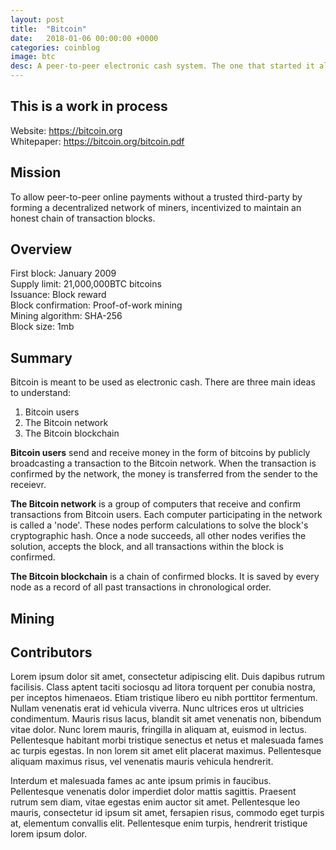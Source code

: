 ```yaml
---
layout: post
title:  "Bitcoin"
date:   2018-01-06 00:00:00 +0000
categories: coinblog
image: btc
desc: A peer-to-peer electronic cash system. The one that started it all. Bitcoin (BTC).
---
```

<h2>This is a work in process</h2>

Website: https://bitcoin.org<br>
Whitepaper: https://bitcoin.org/bitcoin.pdf

<h2>Mission</h2>
To allow peer-to-peer online payments without a trusted third-party by forming a decentralized network of miners, incentivized to maintain an honest chain of transaction blocks.

<h2>Overview</h2>
First block: January 2009<br>
Supply limit: 21,000,000BTC bitcoins<br>
Issuance: Block reward<br>
Block confirmation: Proof-of-work mining<br>
Mining algorithm: SHA-256<br>
Block size: 1mb<br>

<h2>Summary</h2>
Bitcoin is meant to be used as electronic cash. There are three main ideas to understand:
<ol><li>Bitcoin users</li><li>The Bitcoin network</li><li>The Bitcoin blockchain</li></ol>

<b>Bitcoin users</b> send and receive money in the form of bitcoins by publicly broadcasting a transaction to the Bitcoin network. When the transaction is confirmed by the network, the money is transferred from the sender to the receievr.

<b>The Bitcoin network</b> is a group of computers that receive and confirm transactions from Bitcoin users. Each computer participating in the network is called a 'node'. These nodes perform calculations to solve the block's cryptographic hash. Once a node succeeds, all other nodes verifies the solution, accepts the block, and all transactions within the block is confirmed.

<b>The Bitcoin blockchain</b> is a chain of confirmed blocks. It is saved by every node as a record of all past transactions in chronological order. 

<h2>Mining</h2>

<h2>Contributors</h2>

Lorem ipsum dolor sit amet, consectetur adipiscing elit. Duis dapibus rutrum facilisis. Class aptent taciti sociosqu ad litora torquent per conubia nostra, per inceptos himenaeos. Etiam tristique libero eu nibh porttitor fermentum. Nullam venenatis erat id vehicula viverra. Nunc ultrices eros ut ultricies condimentum. Mauris risus lacus, blandit sit amet venenatis non, bibendum vitae dolor. Nunc lorem mauris, fringilla in aliquam at, euismod in lectus. Pellentesque habitant morbi tristique senectus et netus et malesuada fames ac turpis egestas. In non lorem sit amet elit placerat maximus. Pellentesque aliquam maximus risus, vel venenatis mauris vehicula hendrerit.

Interdum et malesuada fames ac ante ipsum primis in faucibus. Pellentesque venenatis dolor imperdiet dolor mattis sagittis. Praesent rutrum sem diam, vitae egestas enim auctor sit amet. Pellentesque leo mauris, consectetur id ipsum sit amet, fersapien risus, commodo eget turpis at, elementum convallis elit. Pellentesque enim turpis, hendrerit tristique lorem ipsum dolor.